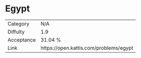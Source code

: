 # Egypt

<table>
    <tr>
        <td>Category</td>
        <td>N/A</td>
    </tr>
    <tr>
        <td>Diffulty</td>
        <td>1.9</td>
    </tr>
    <tr>
        <td>Acceptance</td>
        <td>31.04 %</td>
    </tr>
    <tr>
        <td>Link</td>
        <td>https://open.kattis.com/problems/egypt</td>
    </tr>
</table>